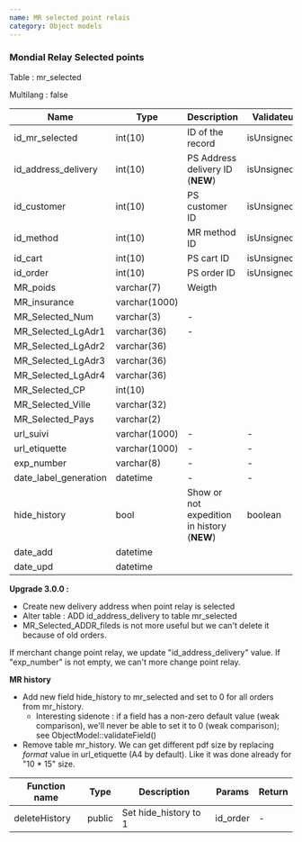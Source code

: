 ```yaml
---
name: MR selected point relais
category: Object models
---
```


### Mondial Relay Selected points 

Table : mr_selected

Multilang : false

|Name|Type|Description|Validateur|
|------|------|------|------|
|id_mr_selected|int(10)|ID of the record|isUnsignedId|
|id_address_delivery|int(10)|PS Address delivery ID (**NEW**)|isUnsignedId|
|id_customer|int(10)|PS customer ID|isUnsignedId|
|id_method|int(10)|MR method ID|isUnsignedId|
|id_cart|int(10)|PS cart ID|isUnsignedId|
|id_order|int(10)|PS order ID|isUnsignedId|
|MR_poids|varchar(7)|Weigth||
|MR_insurance|varchar(1000)||
|MR_Selected_Num|varchar(3)|-||
|MR_Selected_LgAdr1|varchar(36)|-||
|MR_Selected_LgAdr2|varchar(36)|||
|MR_Selected_LgAdr3|varchar(36)|||
|MR_Selected_LgAdr4|varchar(36)|||
|MR_Selected_CP|int(10)|||
|MR_Selected_Ville|varchar(32)|||
|MR_Selected_Pays|varchar(2)|||
|url_suivi|varchar(1000)|-|-|
|url_etiquette|varchar(1000)|-|-|
|exp_number|varchar(8)|-|-|
|date_label_generation|datetime|-|-|
|hide_history|bool|Show or not expedition in history (**NEW**)|boolean|
|date_add|datetime|||
|date_upd|datetime|||

**Upgrade 3.0.0 :**
* Create new delivery address when point relay is selected
* Alter table : ADD id_address_delivery to table mr_selected
* MR_Selected_ADDR_fileds is not more useful but we can't delete it because of old orders.

If merchant change point relay, we update "id_address_delivery" value. 
If "exp_number" is not empty, we can't more change point relay.

**MR history**
* Add new field hide_history to mr_selected and set to 0 for all orders from mr_history.
  * Interesting sidenote : if a field has a non-zero default value (weak comparison),
we'll never be able to set it to 0 (weak comparison); see ObjectModel::validateField()
* Remove table mr_history. We can get different pdf size by replacing *format* value in url_etiquette (A4 by default). 
Like it was done already for "10 * 15" size.

|Function name|Type|Description|Params|Return|
|------|------|------|------|------|
|deleteHistory|public|Set hide_history to 1|id_order|-|